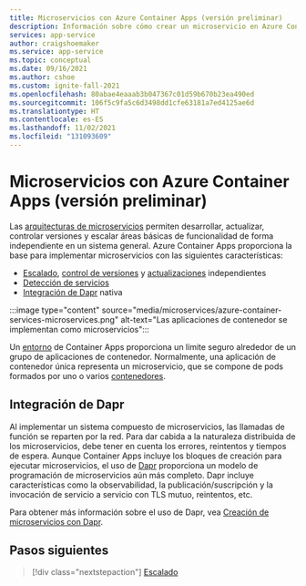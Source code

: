 ```yaml
---
title: Microservicios con Azure Container Apps (versión preliminar)
description: Información sobre cómo crear un microservicio en Azure Container Apps
services: app-service
author: craigshoemaker
ms.service: app-service
ms.topic: conceptual
ms.date: 09/16/2021
ms.author: cshoe
ms.custom: ignite-fall-2021
ms.openlocfilehash: 80abae4eaaab3b047367c01d59b670b23ea490ed
ms.sourcegitcommit: 106f5c9fa5c6d3498dd1cfe63181a7ed4125ae6d
ms.translationtype: HT
ms.contentlocale: es-ES
ms.lasthandoff: 11/02/2021
ms.locfileid: "131093609"
---
```

# <a name="microservices-with-azure-containers-apps-preview"></a>Microservicios con Azure Container Apps (versión preliminar)

Las [arquitecturas de microservicios](https://azure.microsoft.com/solutions/microservice-applications/#overview) permiten desarrollar, actualizar, controlar versiones y escalar áreas básicas de funcionalidad de forma independiente en un sistema general. Azure Container Apps proporciona la base para implementar microservicios con las siguientes características:

- [Escalado](scale-app.md), [control de versiones](application-lifecycle-management.md) y [actualizaciones](application-lifecycle-management.md) independientes
- [Detección de servicios](connect-apps.md)
- [Integración de Dapr](microservices-dapr.md) nativa

:::image type="content" source="media/microservices/azure-container-services-microservices.png" alt-text="Las aplicaciones de contenedor se implementan como microservicios":::

Un [entorno](environment.md) de Container Apps proporciona un límite seguro alrededor de un grupo de aplicaciones de contenedor. Normalmente, una aplicación de contenedor única representa un microservicio, que se compone de pods formados por uno o varios [contenedores](containers.md).

## <a name="dapr-integration"></a>Integración de Dapr

Al implementar un sistema compuesto de microservicios, las llamadas de función se reparten por la red. Para dar cabida a la naturaleza distribuida de los microservicios, debe tener en cuenta los errores, reintentos y tiempos de espera. Aunque Container Apps incluye los bloques de creación para ejecutar microservicios, el uso de [Dapr](https://docs.dapr.io/concepts/overview/) proporciona un modelo de programación de microservicios aún más completo. Dapr incluye características como la observabilidad, la publicación/suscripción y la invocación de servicio a servicio con TLS mutuo, reintentos, etc.

Para obtener más información sobre el uso de Dapr, vea [Creación de microservicios con Dapr](microservices-dapr.md).

## <a name="next-steps"></a>Pasos siguientes

> [!div class="nextstepaction"]
> [Escalado](scale-app.md)

